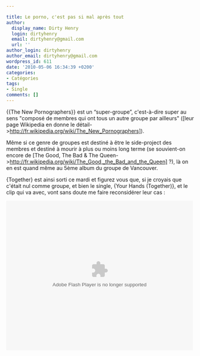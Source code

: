 ```yaml
---

title: Le porno, c'est pas si mal après tout
author:
  display_name: Dirty Henry
  login: dirtyhenry
  email: dirtyhenry@gmail.com
  url: ''
author_login: dirtyhenry
author_email: dirtyhenry@gmail.com
wordpress_id: 611
date: '2010-05-06 16:34:39 +0200'
categories:
- Catégories
tags:
- Single
comments: []
---
```

{{The New Pornographers}} est un “super-groupe”, c'est-à-dire super au sens "composé de membres qui ont tous un autre groupe par ailleurs" ([leur page Wikipedia en donne le détail->http://fr.wikipedia.org/wiki/The_New_Pornographers]).

Même si ce genre de groupes est destiné à être le side-project des membres et destiné à mourir à plus ou moins long terme (se souvient-on encore de [The Good, The Bad & The Queen->http://fr.wikipedia.org/wiki/The_Good,_the_Bad_and_the_Queen] ?), là on en est quand même au 5ème album du groupe de Vancouver. 

{Together} est ainsi sorti ce mardi et figurez vous que, si je croyais que c'était nul comme groupe, et bien le single, {Your Hands (Together)}, et le clip qui va avec, vont sans doute me faire reconsidérer leur cas :

<object width="500" height="400" id="AOLVP_82736498001" classid="clsid:D27CDB6E-AE6D-11cf-96B8-444553540000"><param name="movie" value="http://o.aolcdn.com/videoplayer/AOL_PlayerLoader.swf"></param><param name="bgcolor" value="#000000"></param><param name="allowFullScreen" value="true"></param><param name="wmode" value="transparent"/><param name="allowscriptaccess" value="always"></param><param name="flashvars" value="videoid=82736498001&codever=1&publisherid=1612833736&stillurl=http%3A%2F%2Fpdl%2Estream%2Eaol%2Ecom%2Faol%2Fbrightcove%2Fus%2Fmusic%2Fmusicvideos%2Fbeggars%2Fnewpornographers%2Fnewpornographers%5Fyourhandstogether%5Fvideo%5Fstill%5F480%2Ejpg&playerid=10032373001"></param><embed src="http://o.aolcdn.com/videoplayer/AOL_PlayerLoader.swf" type="application/x-shockwave-flash" allowscriptaccess="always" wmode="transparent" allowfullscreen="true" bgcolor="#000000" width="500" height="400" name="AOLVP_82736498001" flashvars="videoid=82736498001&codever=1&publisherid=1612833736&stillurl=http%3A%2F%2Fpdl%2Estream%2Eaol%2Ecom%2Faol%2Fbrightcove%2Fus%2Fmusic%2Fmusicvideos%2Fbeggars%2Fnewpornographers%2Fnewpornographers%5Fyourhandstogether%5Fvideo%5Fstill%5F480%2Ejpg&playerid=10032373001"></embed></object>
